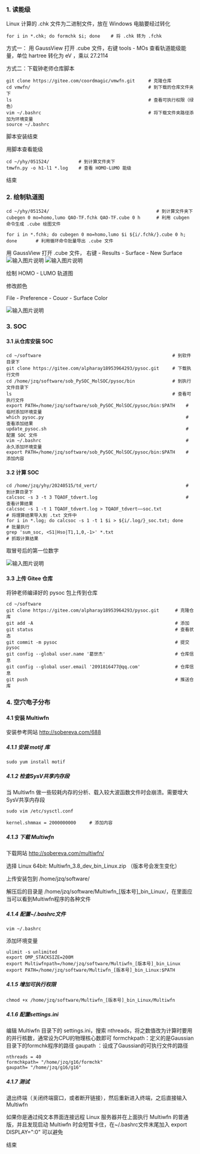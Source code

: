 ### 1. 读能级

Linux 计算的 .chk 文件为二进制文件，放在 Windows 电脑要经过转化
```
for i in *.chk; do formchk $i; done    # 将 .chk 转为 .fchk
```

方式一：
用 GaussView 打开 .cube 文件，右键 tools - MOs
查看轨道能级能量，单位 hartree
转化为 eV ，乘以 27.2114


方式二：下载钟老师仓库脚本

```
git clone https://gitee.com/coordmagic/vmwfn.git     # 克隆仓库
cd vmwfn/                                            # 到下载的仓库文件夹下
ls                                                   # 查看可执行权限（绿色）
vim ~/.bashrc                                        # 将下载文件夹路径添加为环境变量
source ~/.bashrc
```
脚本安装结束

用脚本查看能级
```
cd ~/yhy/051524/           # 到计算文件夹下
tmwfn.py -o h1-l1 *.log    # 查看 HOMO-LUMO 能级 
```
结束

### 2. 绘制轨道图


```
cd ~/yhy/051524/                                        # 到计算文件夹下
cubegen 0 mo=homo,lumo QAO-TF.fchk QAO-TF.cube 0 h      # 利用 cubgen 命令生成 .cube 绘图文件

for i in *.fchk; do cubegen 0 mo=homo,lumo $i ${i/.fchk/}.cube 0 h; done       # 利用循环命令批量导出 .cube 文件
```

用 GaussView 打开 .cube 文件，
右键 - Results - Surface - New Surface
![输入图片说明](img/%E5%BE%AE%E4%BF%A1%E6%88%AA%E5%9B%BE_2024051.png)
![输入图片说明](img/%E5%BE%AE%E4%BF%A1%E6%88%AA%E5%9B%BE_20.png)

绘制 HOMO - LUMO 轨道图

修改颜色

File - Preference - Couor - Surface Color

![输入图片说明](img/HOMOLUMO.png)

### 3.  SOC

#### 3.1 从仓库安装 SOC

```
cd ~/software                                                 # 到软件目录下
git clone https://gitee.com/alpharay18953964293/pysoc.git     # 下载执行文件
cd /home/jzq/software/sob_PySOC_MolSOC/pysoc/bin              # 到执行文件目录下
ls                                                            # 查看可执行文件
export PATH=/home/jzq/software/sob_PySOC_MolSOC/pysoc/bin:$PATH    # 临时添加环境变量
which pysoc.py                                                     # 查看添加结果
update_pysoc.sh                                                    # 配置 SOC 文件
vim ~/.bashrc                                                      # 永久添加环境变量
export PATH=/home/jzq/software/sob_PySOC_MolSOC/pysoc/bin:$PATH    # 添加内容
```
#### 3.2 计算 SOC

```
cd /home/jzq/yhy/20240515/td_vert/                                 # 到计算目录下
calcsoc -s 3 -t 3 TQAOF_tdvert.log                                 # 查看计算结果                    
calcsoc -s 1 -t 1 TQAOF_tdvert.log > TQAOF_tdvert——soc.txt              # 将理算结果导入到 .txt 文件中
for i in *.log; do calcsoc -s 1 -t 1 $i > ${i/.log/}_soc.txt; done      # 批量执行
grep 'sum_soc, <S1|Hso|T1,1,0,-1>' *.txt                                # 抓取计算结果
```
取冒号后的第一位数字

![输入图片说明](img/SOC_1.png)

#### 3.3 上传 Gitee 仓库

将钟老师编译好的 pysoc 包上传到仓库

```
cd ~/software                          
git clone https://gitee.com/alpharay18953964293/pysoc.git      # 克隆仓库
git add -A                                                     # 添加
git status                                                     # 查看状态
git commit -m pysoc                                            # 提交 pysoc 
git config --global user.name '葛世杰'                          # 仓库信息
git config --global user.email '2091816477@qq.com'             # 仓库信息 
git push                                                       # 推送仓库
```


### 4. 空穴电子分布

#### 4.1 安装 Multiwfn

安装参考网站 http://sobereva.com/688

##### 4.1.1 安装 motif 库


```
sudo yum install motif
```
##### 4.1.2 检查SysV共享内存段

当 Multiwfn 做一些较耗内存的分析、载入较大波函数文件时会崩溃。需要增大SysV共享内存段
```
sudo vim /etc/sysctl.conf

kernel.shmmax = 2000000000     # 添加内容
```
##### 4.1.3 下载 Multiwfn

下载网站 http://sobereva.com/multiwfn/

选择 Linux 64bit: Multiwfn_3.8_dev_bin_Linux.zip （版本号会发生变化）

上传安装包到  /home/jzq/software/

解压后的目录是 /home/jzq/software/Multiwfn_[版本号]_bin_Linux/，在里面应当可以看到Multiwfn程序的各种文件

##### 4.1.4 配置~/.bashrc文件


```
vim ~/.bashrc
```
添加环境变量
```
ulimit -s unlimited
export OMP_STACKSIZE=200M
export Multiwfnpath=/home/jzq/software/Multiwfn_[版本号]_bin_Linux
export PATH=/home/jzq/software/Multiwfn_[版本号]_bin_Linux:$PATH
```

##### 4.1.5 增加可执行权限


```
chmod +x /home/jzq/software/Multiwfn_[版本号]_bin_Linux/Multiwfn
```
##### 4.1.6 配置settings.ini

编辑 Multiwfn 目录下的 settings.ini，搜索 nthreads，将之数值改为计算时要用的并行核数，通常设为CPU的物理核心数即可
formchkpath：定义的是Gaussian目录下的formchk程序的路径
gaupath ：设成了Gaussian的可执行文件的路径
```
nthreads = 40
formchkpath= "/home/jzq/g16/formchk"
gaupath= "/home/jzq/g16/g16"
```
##### 4.1.7 测试

退出终端（关闭终端窗口，或者断开链接），然后重新进入终端，之后直接输入Multiwfn

如果你是通过纯文本界面连接远程 Linux 服务器并在上面执行 Multiwfn 的普通版，并且发现启动 Multiwfn 时会短暂卡住，在~/.bashrc文件末尾加入 export DISPLAY=":0" 可以避免

结束